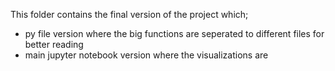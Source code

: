 This folder contains the final version of the project which;
- py file version where the big functions are seperated to different files for better reading
- main jupyter notebook version where the visualizations are
